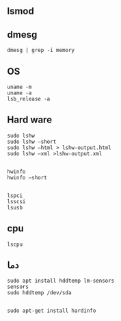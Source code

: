 ## lsmod

## dmesg
```
dmesg | grep -i memory
```

## OS 
```
uname -m
uname -a
lsb_release -a
```

## Hard ware
```
sudo lshw 
sudo lshw –short
sudo lshw –html > lshw-output.html
sudo lshw –xml >lshw-output.xml


hwinfo
hwinfo –short


lspci
lsscsi
lsusb
```

## cpu
```
lscpu
```

## دما
```
sudo apt install hddtemp lm-sensors
sensors
sudo hddtemp /dev/sda   


sudo apt-get install hardinfo
```
